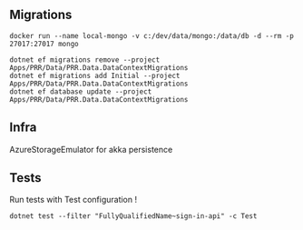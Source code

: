 ## Migrations

```
docker run --name local-mongo -v c:/dev/data/mongo:/data/db -d --rm -p 27017:27017 mongo
```

```
dotnet ef migrations remove --project Apps/PRR/Data/PRR.Data.DataContextMigrations
dotnet ef migrations add Initial --project Apps/PRR/Data/PRR.Data.DataContextMigrations
dotnet ef database update --project Apps/PRR/Data/PRR.Data.DataContextMigrations
```

## Infra

AzureStorageEmulator for akka persistence 


## Tests

Run tests with Test configuration !
```
dotnet test --filter "FullyQualifiedName~sign-in-api" -c Test
```